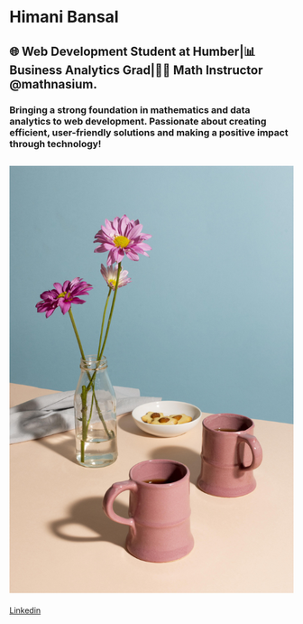![]()

# Himani Bansal

## 🌐 Web Development Student at Humber|📊 Business Analytics Grad|🧑‍🏫 Math Instructor @mathnasium. 

### Bringing a strong foundation in mathematics and data analytics to web development. Passionate about creating efficient, user-friendly solutions and making a positive impact through technology!

## [![image](arrangement-delicious-healthy-food.jpg)](himanibansal1691998@gmail.com)  


[Linkedin](in/himani-bansal-8bb2532a4)


